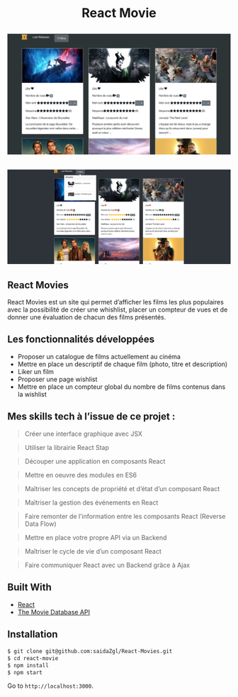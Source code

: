 <h1 align="center">React Movie</h1>

<h2 align="center">
  <img src="public/maquetteJ1.png" style="max-width:100%" alt="react-movie-home" />
</h2>

<h2 align="center">
  <img src="public/maquetteWishlist.png" style="max-width:100%" alt="react-movie-home" />
</h2>

## React Movies

React Movies est un site qui permet d’afficher les films les plus populaires avec la possibilité de créer une whishlist, placer un compteur de vues et de donner une évaluation de chacun des films présentés.

## Les fonctionnalités développées

- Proposer un catalogue de films actuellement au cinéma
- Mettre en place un descriptif de chaque film (photo, titre et description)
- Liker un film
- Proposer une page wishlist
- Mettre en place un compteur global du nombre de films contenus dans la wishlist

## Mes skills tech à l’issue de ce projet :

> Créer une interface graphique avec JSX

> Utiliser la librairie React Stap

> Découper une application en composants React

> Mettre en oeuvre des modules en ES6

> Maîtriser les concepts de propriété et d’état d’un composant React

> Maîtriser la gestion des événements en React

> Faire remonter de l’information entre les composants React (Reverse Data Flow)

> Mettre en place votre propre API via un Backend

> Maîtriser le cycle de vie d’un composant React

> Faire communiquer React avec un Backend grâce à Ajax

## Built With

- [React](https://reactjs.org/)
- [The Movie Database API](https://api.themoviedb.org)

## Installation

```
$ git clone git@github.com:saidaZgl/React-Movies.git
$ cd react-movie
$ npm install
$ npm start
```

Go to `http://localhost:3000`.
